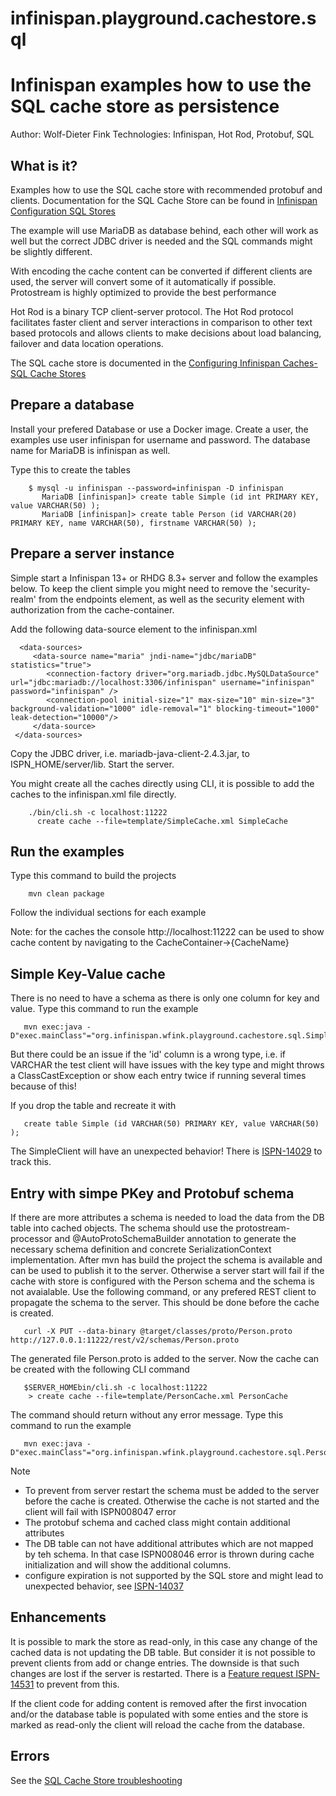 # infinispan.playground.cachestore.sql
Infinispan examples how to use the SQL cache store as persistence
=================================================================

Author: Wolf-Dieter Fink
Technologies: Infinispan, Hot Rod, Protobuf, SQL


What is it?
-----------

Examples how to use the SQL cache store with recommended protobuf and clients.
Documentation for the SQL Cache Store can be found in [Infinispan Configuration SQL Stores](https://infinispan.org/docs/stable/titles/configuring/configuring.html#sql-cache-store_persistence)

The example will use MariaDB as database behind, each other will work as well but the correct JDBC driver is needed and the SQL commands might be slightly different.

With encoding the cache content can be converted if different clients are used, the server will convert some of it automatically if possible.
Protostream is highly optimized to provide the best performance

Hot Rod is a binary TCP client-server protocol. The Hot Rod protocol facilitates faster client and server interactions in comparison to other text based protocols and allows clients to make decisions about load balancing, failover and data location operations.

The SQL cache store is documented in the [Configuring Infinispan Caches- SQL Cache Stores](https://infinispan.org/docs/stable/titles/configuring/configuring.html#sql-cache-store_persistence)


Prepare a database
-------------------
Install your prefered Database or use a Docker image.
Create a user, the examples use user infinispan for username and password. The database name for MariaDB is infinispan as well.

Type this to create the tables

        $ mysql -u infinispan --password=infinispan -D infinispan
           MariaDB [infinispan]> create table Simple (id int PRIMARY KEY, value VARCHAR(50) );
           MariaDB [infinispan]> create table Person (id VARCHAR(20) PRIMARY KEY, name VARCHAR(50), firstname VARCHAR(50) );


Prepare a server instance
-------------------------
Simple start a Infinispan 13+ or RHDG 8.3+ server and follow the examples below.
To keep the client simple you might need to remove the 'security-realm' from the endpoints element, as well as the security element with authorization from the cache-container.

Add the following data-source element to the infinispan.xml

      <data-sources>
         <data-source name="maria" jndi-name="jdbc/mariaDB" statistics="true">
            <connection-factory driver="org.mariadb.jdbc.MySQLDataSource" url="jdbc:mariadb://localhost:3306/infinispan" username="infinispan" password="infinispan" />
            <connection-pool initial-size="1" max-size="10" min-size="3" background-validation="1000" idle-removal="1" blocking-timeout="1000" leak-detection="10000"/>
         </data-source>
     </data-sources>

Copy the JDBC driver, i.e. mariadb-java-client-2.4.3.jar, to ISPN_HOME/server/lib.
Start the server.

You might create all the caches directly using CLI, it is possible to add the caches to the infinispan.xml file directly.

        ./bin/cli.sh -c localhost:11222
          create cache --file=template/SimpleCache.xml SimpleCache


Run the examples
----------------

Type this command to build the projects

        mvn clean package

 Follow the individual sections for each example

 Note: for the caches the console http://localhost:11222 can be used to show cache content by navigating to the CacheContainer->{CacheName}



Simple Key-Value cache
----------------------
There is no need to have a schema as there is only one column for key and value.
Type this command to run the example

       mvn exec:java -D"exec.mainClass"="org.infinispan.wfink.playground.cachestore.sql.SimpleClient"

But there could be an issue if the 'id' column is a wrong type, i.e. if VARCHAR the test client will have issues with the key type and might throws a ClassCastException or 
show each entry twice if running several times because of this!

If you drop the table and recreate it with 

       create table Simple (id VARCHAR(50) PRIMARY KEY, value VARCHAR(50) );

The SimpleClient will have an unexpected behavior! There is [ISPN-14029](https://issues.redhat.com/browse/ISPN-14029) to track this.


Entry with simpe PKey and Protobuf schema
-----------------------------------------
If there are more attributes a schema is needed to load the data from the DB table into cached objects.
The schema should use the protostream-processor and @AutoProtoSchemaBuilder annotation to generate the necessary schema definition and concrete SerializationContext implementation.
After mvn has build the project the schema is available and can be used to publish it to the server.
Otherwise a server start will fail if the cache with store is configured with the Person schema and the schema is not avaialable.
Use the following command, or any prefered REST client to propagate the schema to the server. This should be done before the cache is created.

       curl -X PUT --data-binary @target/classes/proto/Person.proto http://127.0.0.1:11222/rest/v2/schemas/Person.proto

The generated file Person.proto is added to the server.
Now the cache can be created with the following CLI command

       $SERVER_HOMEbin/cli.sh -c localhost:11222
        > create cache --file=template/PersonCache.xml PersonCache

The command should return without any error message.
Type this command to run the example

       mvn exec:java -D"exec.mainClass"="org.infinispan.wfink.playground.cachestore.sql.PersonClient"
     

Note
- To prevent from server restart the schema must be added to the server before the cache is created. Otherwise the cache is not started and the client will fail with ISPN008047 error
- The protobuf schema and cached class might contain additional attributes
- The DB table can not have additional attributes which are not mapped by teh schema. In that case ISPN008046 error is thrown during cache initialization and will show the additional columns.
- configure expiration is not supported by the SQL store and might lead to unexpected behavior, see [ISPN-14037](https://issues.redhat.com/browse/ISPN-14037)

Enhancements
------------
It is possible to mark the store as read-only, in this case any change of the cached data is not updating the DB table. But consider it is not possible to prevent clients from 
add or change entries. The downside is that such changes are lost if the server is restarted. There is a [Feature request ISPN-14531](https://issues.redhat.com/browse/ISPN-14531) to prevent from this.

If the client code for adding content is removed after the first invocation and/or the database table is populated with some enties and the store is marked as read-only the client will reload the cache from the database.

Errors
------

  See the [SQL Cache Store troubleshooting](https://infinispan.org/docs/stable/titles/configuring/configuring.html#sql-cache-store-troubleshooting_persistence)
